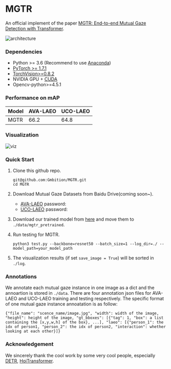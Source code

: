 # MGTR

An official implement of the paper [MGTR: End-to-end Mutual Gaze Detection with Transformer]().

![architecture](https://github.com/Gmbition/MGTR/blob/main/assets/architecture.png)

### Dependencies

- Python >= 3.6 (Recommend to use [Anaconda](https://www.anaconda.com/download/#linux))
- [PyTorch >= 1.7.1](https://pytorch.org/)
- [TorchVision>=0.8.2](https://pytorch.org/)
- NVIDIA GPU + [CUDA](https://developer.nvidia.com/cuda-downloads)
- Opencv-python>=4.5.1


### Performance on mAP
| Model | AVA-LAEO | UCO-LAEO |
|---|---|---|
| MGTR | 66.2 | 64.8 |

###  Visualization

![viz](https://github.com/Gmbition/MGTR/blob/main/assets/viz.gif#pic_center)

### Quick Start

1. Clone this github repo.
   ```
   git@github.com:Gmbition/MGTR.git
   cd MGTR
   ```

2. Download Mutual Gaze Datasets from Baidu Drive(coming soon~).

   - [AVA-LAEO]()   password:
   - [UCO-LAEO]()  password:

3. Download our trained model from [here](https://drive.google.com/drive/folders/1Wu3ZEIfTiQ-Me8iknbPhEHMIiDWLeUaS?usp=sharing) and move them to `./data/mgtr_pretrained`.

4. Run testing for MGTR.

   ```
   python3 test.py --backbone=resnet50 --batch_size=1 --log_dir=./ --model_path=your_model_path
   ```

5. The visualization results (if set `save_image = True`) will be sorted in `./log`.

### Annotations

We annotate each mutual gaze instance in one image as a dict and the annoartion is stored in `./data`. There are four annotation json files for AVA-LAEO and UCO-LAEO training and testing respectively. The specific format of one mutual gaze instance annoatation is as follow:

`{"file_name": "scence_name/image.jpg", "width": width of the image, "height": height of the image, "gt_bboxes": [{"tag": 1, "box": a list containing the [x,y,w,h] of the box}, ...], "laeo": [{"person_1": the idx of person1, "person_2": the idx of person2, "interaction": whether looking at each other}]}`

### Acknowledgement

We sincerely thank the cool work by some very cool people, especially  [DETR](https://github.com/facebookresearch/detr), [HoiTransformer](https://github.com/bbepoch/HoiTransformer).
